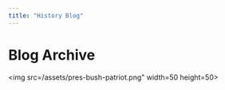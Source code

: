 ```yaml
---
title: "History Blog"
---
```



# Blog Archive

<img src=/assets/pres-bush-patriot.png" width=50 height=50>

